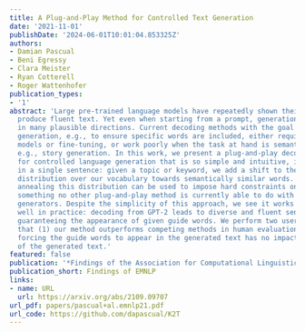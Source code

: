 ```yaml
---
title: A Plug-and-Play Method for Controlled Text Generation
date: '2021-11-01'
publishDate: '2024-06-01T10:01:04.853325Z'
authors:
- Damian Pascual
- Beni Egressy
- Clara Meister
- Ryan Cotterell
- Roger Wattenhofer
publication_types:
- '1'
abstract: 'Large pre-trained language models have repeatedly shown their ability to
  produce fluent text. Yet even when starting from a prompt, generation can continue
  in many plausible directions. Current decoding methods with the goal of controlling
  generation, e.g., to ensure specific words are included, either require additional
  models or fine-tuning, or work poorly when the task at hand is semantically unconstrained,
  e.g., story generation. In this work, we present a plug-and-play decoding method
  for controlled language generation that is so simple and intuitive, it can be described
  in a single sentence: given a topic or keyword, we add a shift to the probability
  distribution over our vocabulary towards semantically similar words. We show how
  annealing this distribution can be used to impose hard constraints on language generation,
  something no other plug-and-play method is currently able to do with SOTA language
  generators. Despite the simplicity of this approach, we see it works incredibly
  well in practice: decoding from GPT-2 leads to diverse and fluent sentences while
  guaranteeing the appearance of given guide words. We perform two user studies, revealing
  that (1) our method outperforms competing methods in human evaluations; and (2)
  forcing the guide words to appear in the generated text has no impact on the fluency
  of the generated text.'
featured: false
publication: '*Findings of the Association for Computational Linguistics: EMNLP 2021*'
publication_short: Findings of EMNLP
links:
- name: URL
  url: https://arxiv.org/abs/2109.09707
url_pdf: papers/pascual+al.emnlp21.pdf
url_code: https://github.com/dapascual/K2T
---
```


